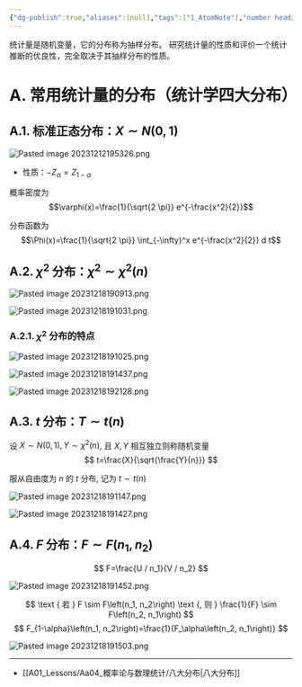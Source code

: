 ```yaml
---
{"dg-publish":true,"aliases":[null],"tags":["1_AtomNote"],"number headings":"auto, first-level 1, max 6, A.1.","Created-Date":"2023-12-12 19:14:22","Modified-Date":"2024-04-18 11:53:25","permalink":"/A01_Lessons/Aa04_概率论与数理统计/抽样分布/","dgPassFrontmatter":true}
---
```




统计量是随机变量，它的分布称为抽样分布。
研究统计量的性质和评价一个统计推断的优良性，完全取决于其抽样分布的性质。


# A. 常用统计量的分布（统计学四大分布）


## A.1. 标准正态分布：$X \sim N(0,1)$

![Pasted image 20231212195326.png](/img/user/Z02_ObFiles/Attachments/Pasted%20image%2020231212195326.png)


- 性质：$-Z_\alpha = Z_{1-\alpha}$



概率密度为 $$\varphi(x)=\frac{1}{\sqrt{2 \pi}} e^{-\frac{x^2}{2}}$$

分布函数为 $$\Phi(x)=\frac{1}{\sqrt{2 \pi}} \int_{-\infty}^x e^{-\frac{x^2}{2}} d t$$

## A.2. $\chi^2$ 分布：$\chi^2 \sim \chi^2(n)$


![Pasted image 20231218190913.png](/img/user/Z02_ObFiles/Attachments/Pasted%20image%2020231218190913.png)


![Pasted image 20231218191031.png](/img/user/Z02_ObFiles/Attachments/Pasted%20image%2020231218191031.png)



### A.2.1. $\chi^2$ 分布的特点
 
![Pasted image 20231218191025.png](/img/user/Z02_ObFiles/Attachments/Pasted%20image%2020231218191025.png)


![Pasted image 20231218191437.png](/img/user/Z02_ObFiles/Attachments/Pasted%20image%2020231218191437.png)

 

![Pasted image 20231218192128.png](/img/user/Z02_ObFiles/Attachments/Pasted%20image%2020231218192128.png)



## A.3. $t$ 分布：$T \sim t(n)$

设 $X \sim N(0,1), Y \sim \chi^2(n)$, 且 $X, Y$ 相互独立则称随机变量
$$
t=\frac{X}{\sqrt{\frac{Y}{n}}}
$$


服从自由度为 $n$ 的 $t$ 分布, 记为 $t \sim t(n)$


![Pasted image 20231218191147.png](/img/user/Z02_ObFiles/Attachments/Pasted%20image%2020231218191147.png)



![Pasted image 20231218191427.png](/img/user/Z02_ObFiles/Attachments/Pasted%20image%2020231218191427.png)




## A.4. $F$ 分布：$F \sim F\left(n_1, n_2\right)$

$$
F=\frac{U / n_1}{V / n_2}
$$



![Pasted image 20231218191452.png](/img/user/Z02_ObFiles/Attachments/Pasted%20image%2020231218191452.png)


$$
\text { 若 } F \sim F\left(n_1, n_2\right) \text {, 则 } \frac{1}{F} \sim F\left(n_2, n_1\right)
$$
$$
F_{1-\alpha}\left(n_1, n_2\right)=\frac{1}{F_\alpha\left(n_2, n_1\right)}
$$



![Pasted image 20231218191503.png](/img/user/Z02_ObFiles/Attachments/Pasted%20image%2020231218191503.png)



---

- [[A01_Lessons/Aa04_概率论与数理统计/八大分布\|八大分布]]